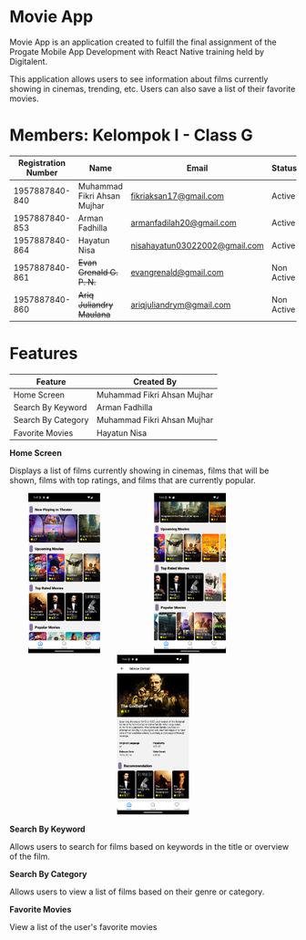 # Movie App

Movie App is an application created to fulfill the final assignment of the Progate Mobile App Development with React Native training held by Digitalent.

This application allows users to see information about films currently showing in cinemas, trending, etc. Users can also save a list of their favorite movies.

# Members: Kelompok I - Class G

| Registration Number | Name                        | Email                         | Status     |
| ------------------- | --------------------------- | ----------------------------- | ---------- |
| 1957887840-840      | Muhammad Fikri Ahsan Mujhar | fikriaksan17@gmail.com        | Active     |
| 1957887840-853      | Arman Fadhilla              | armanfadilah20@gmail.com      | Active     |
| 1957887840-864      | Hayatun Nisa                | nisahayatun03022002@gmail.com | Active     |
| 1957887840-861      | ~~Evan Grenald G. P. N.~~   | evangrenald@gmail.com         | Non Active |
| 1957887840-860      | ~~Ariq Juliandry Maulana~~  | ariqjuliandrym@gmail.com      | Non Active |

# Features

| Feature            | Created By                  |
| ------------------ | --------------------------- |
| Home Screen        | Muhammad Fikri Ahsan Mujhar |
| Search By Keyword  | Arman Fadhilla              |
| Search By Category | Muhammad Fikri Ahsan Mujhar |
| Favorite Movies    | Hayatun Nisa                |

**Home Screen**

Displays a list of films currently showing in cinemas, films that will be shown, films with top ratings, and films that are currently popular.

<p align="center">
  <img src="assets\img-preview\home-page\home-1.png" width="25%">
  <span style="margin: 0 9%;"></span>
  <img src="assets\img-preview\home-page\home-2.png" width="25%">
  <span style="margin: 0 9%;"></span>
  <img src="assets\img-preview\home-page\home-3.png" width="25%">
</p>

**Search By Keyword**

Allows users to search for films based on keywords in the title or overview of the film.

**Search By Category**

Allows users to view a list of films based on their genre or category.

**Favorite Movies**

View a list of the user's favorite movies
